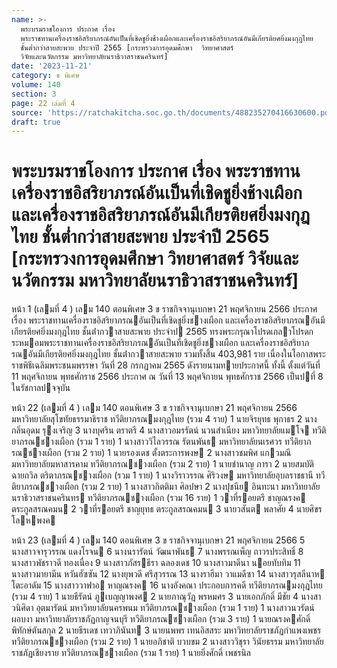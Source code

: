 ```yaml
---
name: >-
  พระบรมราชโองการ ประกาศ เรื่อง
  พระราชทานเครื่องราชอิสริยาภรณ์อันเป็นที่เชิดชูยิ่งช้างเผือกและเครื่องราชอิสริยาภรณ์อันมีเกียรติยศยิ่งมงกุฎไทย
  ชั้นต่ำกว่าสายสะพาย ประจำปี 2565 [กระทรวงการอุดมศึกษา  วิทยาศาสตร์ 
  วิจัยและนวัตกรรม มหาวิทยาลัยนราธิวาสราชนครินทร์]
date: '2023-11-21'
category: ข พิเศษ
volume: 140
section: 3
page: 22 เล่มที่ 4
source: 'https://ratchakitcha.soc.go.th/documents/488235270416630600.pdf'
draft: true
---
```


# พระบรมราชโองการ ประกาศ เรื่อง พระราชทานเครื่องราชอิสริยาภรณ์อันเป็นที่เชิดชูยิ่งช้างเผือกและเครื่องราชอิสริยาภรณ์อันมีเกียรติยศยิ่งมงกุฎไทย ชั้นต่ำกว่าสายสะพาย ประจำปี 2565 [กระทรวงการอุดมศึกษา  วิทยาศาสตร์  วิจัยและนวัตกรรม มหาวิทยาลัยนราธิวาสราชนครินทร์]

หน้า 1 (เลมที่ 4 ) เลม 140 ตอนพิเศษ 3 ข ราชกิจจานุเบกษา 21 พฤศจิกายน 2566 ประกาศ เรื่อง พระราชทานเครื่องราชอิสริยาภรณอันเป็นที่เชิดชูยิ่งชางเผือก และเครื่องราชอิสริยาภรณอันมีเกียรติยศยิ่งมงกุฎไทย ชั้นต่ํากวาสายสะพาย ประจําป 2565 ทรงพระกรุณาโปรดเกลาโปรดกระหมอมพระราชทานเครื่องราชอิสริยาภรณอันเป็นที่เชิดชูยิ่งชางเผือก และเครื่องราชอิสริยาภรณอันมีเกียรติยศยิ่งมงกุฎไทย ชั้นต่ํากวาสายสะพาย รวมทั้งสิ้น 403,981 ราย เนื่องในโอกาสพระราชพิธีเฉลิมพระชนมพรรษา วันที่ 28 กรกฎาคม 2565 ดังรายนามทายประกาศนี้ ทั้งนี้ ตั้งแต่วันที่ 11 พฤศจิกายน พุทธศักราช 2566 ประกาศ ณ วันที่ 13 พฤศจิกายน พุทธศักราช 2566 เป็นปที่ 8 ในรัชกาลปจจุบัน

หน้า 22 (เลมที่ 4 ) เลม 140 ตอนพิเศษ 3 ข ราชกิจจานุเบกษา 21 พฤศจิกายน 2566 มหาวิทยาลัยสุโขทัยธรรมาธิราช ทวีติยาภรณมงกุฎไทย (รวม 4 ราย) 1 นายจิรยุทธ พุกาธร 2 นางกลิ่นอุดม รุงเจริญ 3 นางบุศริน ตราตรี 4 นางสาวอมรรัตน์ นวนสําเนียง มหาวิทยาลัยแมโจ ทวีติยาภรณชางเผือก (รวม 1 ราย) 1 นางสาววิไลวรรณ รัตนพันธ มหาวิทยาลัยนเรศวร ทวีติยาภรณชางเผือก (รวม 2 ราย) 1 นายรองเดช ตั้งตระการพงษ 2 นางสาวชมพิศ แกวมณี มหาวิทยาลัยมหาสารคาม ทวีติยาภรณชางเผือก (รวม 2 ราย) 1 นายชํานาญ ภารา 2 นายสมบัติ ฉายถวิล ตริตาภรณชางเผือก (รวม 1 ราย) 1 นางวิราวรรณ ศิริวงษ มหาวิทยาลัยอุบลราชธานี ทวีติยาภรณชางเผือก (รวม 2 ราย) 1 นางสาวกิตติมา ศิลปษา 2 นางปุชนีย อินทะนา มหาวิทยาลัยนราธิวาสราชนครินทร ทวีติยาภรณชางเผือก (รวม 16 ราย) 1 วาที่รอยตรี ชาญณรงค ตระกูลสรณคมน 2 วาที่รอยตรี ชาญยุทธ ตระกูลสรณคมน 3 นายวสันต พลาศัย 4 นายศิขร โลหพงค

หน้า 23 (เลมที่ 4 ) เลม 140 ตอนพิเศษ 3 ข ราชกิจจานุเบกษา 21 พฤศจิกายน 2566 5 นางสาวจารุวรรณ แดงโรจน 6 นางนรารัตน์ วัฒนาพันธ 7 นางพรรณเพ็ญ ถาวรประสิทธิ์ 8 นางสาวพัชราวดี ทองเนื่อง 9 นางสาวภัสรธีรา ฉลองเดช 10 นางสาวมาดีนา นอยทับทิม 11 นางสาวมายามีน หวันฮัซซัน 12 นางยุพวดี ศรีสุวรรณ 13 นางราฮีมา วาแมดีซา 14 นางสาวรุสลีนาห โตะอาดัม 15 นางสาววาฟาอ หาญณรงค 16 นางอังคณา ประกอบการคดี ทวีติยาภรณมงกุฎไทย (รวม 4 ราย) 1 นายธีรัตน์ ภูเบญญาพงศ 2 นายภาณุวัฎ พรหมศร 3 นายเอกภักดิ์ มีชัย 4 นางสาวนิศิดา อุตมารัตน์ มหาวิทยาลัยนครพนม ทวีติยาภรณชางเผือก (รวม 1 ราย) 1 นางสาวนวรัตน์ ผอบงา มหาวิทยาลัยราชภัฏกาญจนบุรี ทวีติยาภรณชางเผือก (รวม 3 ราย) 1 นายณรงคศักดิ์ พิทักษ์ตันสกุล 2 นายธีรเดช เทวาภินันท 3 นายนพพร เทนอิสสระ มหาวิทยาลัยราชภัฏกําแพงเพชร ทวีติยาภรณชางเผือก (รวม 2 ราย) 1 นายอภิชาติ บวบขม 2 นางสาววิชุรา วินัยธรรม มหาวิทยาลัยราชภัฏเชียงราย ทวีติยาภรณชางเผือก (รวม 1 ราย) 1 นายยิ่งศักดิ์ เพชรนิล
